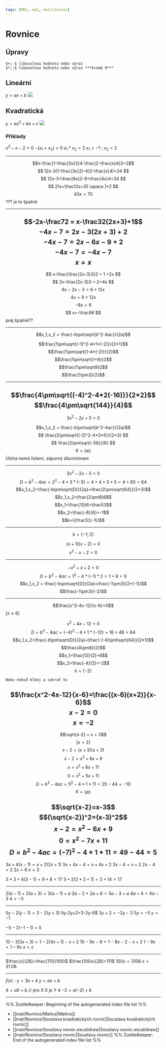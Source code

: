 ```yaml
---
tags: [MOC, mat, mat/rovnice]
---
```

# Rovnice
## Úpravy
```ad-sentence
$+;-$ libovolnou hodnotu nebo výraz
$*;:$ libovolnou hodnotu nebo výraz ***kromě 0***
```

## Lineární
$y = ax + b$
![](Pasted%20image%2020211112103252.png)
## Kvadratická
$y = ax^2 + bx + c$
![](Pasted%20image%2020211112103236.png)
### Příklady
$x^2-x-2=0$
$-(x_1+x_2)=0$
$x_1*x_2=2$
$x_1 = -1$ ; $x_2 = 2$



---
$$x-\frac{1-\frac{3x}2}4-\frac{2-\frac{x}4}3=2$$
$$
12x-3(1-\frac{3x}2)-4(2-\frac{x}4)=24
$$
$$
12x-3+\frac{9x}2-8+\frac{4x}4=24
$$
$$
21x+\frac12x=35 \space |*2
$$
$$
43x=70
$$
??? je to špatně

---



$$-2x-\frac72 = x-\frac32(2x+3)+1$$
$$
-4x-7=2x-3(2x+3)+2
$$
$$
-4x-7=2x-6x-9+2
$$
$$
-4x-7=-4x-7
$$
$$
x=x
$$
---

$$
x-\frac{\frac{2x-3}3}2 = 1 +2x
$$
$$
2x-\frac{2x-3}3 = 2+4x
$$
$$
6x-2x-3=6+12x
$$
$$
4x=9+12x
$$
$$
-8x=9
$$
$$
x=-\frac98
$$
prej špatně??

---

$$x_1,x_2 = \frac{-b\pm\sqrt{b^2-4ac}}{2a}$$

$$\frac{1\pm\sqrt{(-1)^2-4*1*(-2)}}{2*1}$$
$$\frac{1\pm\sqrt{1-4*(-2)}}{2}$$
$$\frac{1\pm\sqrt{1+8}}2$$
$$\frac{1\pm\sqrt9}2$$
$$\frac{1\pm3}{2}$$

---
$$\frac{4\pm\sqrt{(-4)^2-4*2(-16)}}{2*2}$$
$$\frac{4\pm\sqrt{144}}{4}$$
---

$$
3x^2 - 2x + 5 = 0
$$


$$x_1,x_2 = \frac{-b\pm\sqrt{b^2-4ac}}{2a}$$
$$
\frac{2\pm\sqrt{(-2)^2-4*3*5}}{2*3}
$$
$$
\frac{2\pm\sqrt{-56}}{6}
$$
$$K=\{\emptyset\}$$
Úloha nemá řešení, záporný discriminant

---
$$3x^2-2x-5=0$$
$$D=b^2-4ac=2^2-4*3*(-5)=4+4*3*5=4+60=64$$
$$x_1,x_2=\frac{-b\pm\sqrt{D}}{2a}=\frac{2\pm\sqrt{64}}{2*3}$$
$$x_1,x_2=\frac{2\pm8}6$$
$$x_1=\frac{10}6=\frac53$$
$$x_2=\frac{-6}{6}=-1$$
$$k=\{\frac53;-1\}$$

---

$$k=\{-1;2\}$$

$$(x+1)(x-2)=0$$
$$x^2-x-2=0$$

---
$$-x^2+x+2=0$$
$$D=b^2-4ac=1^2-4*(-1)*2=1+8=9$$
$$x_1,x_2 = \frac{-b\pm\sqrt{D}}{2a}=\frac{-1\pm3}{2*(-1)}$$
$$\frac{-1\pm3}{-2}$$

---

$$\frac{x^2-4x-12}{x-6}=0$$
$[x\neq6]$

$$x^2-4x-12=0$$
$$D=b^2-4ac=(-4)^2-4*1*(-12)=16+48=64$$
$$x_1,x_2=\frac{-b\pm\sqrt{D}}{2a}=\frac{-(-4)\pm\sqrt{64}}{2*1}$$
$$\frac{4\pm8}{2}$$
$$x_1=\frac{12}{2}=6$$
$$x_2=\frac{-4}{2}=-2$$
$$k=\{-2\}$$
```ad-sentence
Nebo nebuď blbej a vykrať to
```

$$\frac{x^2-4x-12}{x-6}=\frac{(x-6)(x+2)}{x-6}$$
$$x-2=0$$
$$x=-2$$
---

$$\sqrt{x-2} = x + 3$$
$$[x > 2]$$
$$x-2=(x+3)(x+3)$$
$$x-2=x^2+6x+9$$
$$x=x^2+6x+11$$
$$0=x^2+5x+11$$
$$D=b^2-4ac=5^2-4*1*11=25-44=-19$$
$$K=\{\emptyset\}$$

$$\sqrt{x-2}=x-3$$
$$(\sqrt{x-2})^2=(x-3)^2$$
$$x-2=x^2-6x+9$$
$$0=x^2-7x+11$$
$$D=b^2-4ac=(-7)^2-4*1*11=49-44=5$$
---

$3x+4(x-1)=x+2(2x+1)$
$3x+4x-4=x+4x+2$
$3x-4=x+2$
$2x-4=2$
$2x=6$
$x=3$

$3*3+4(3-1)=9+8=17$
$3+2(2*3+1)=3+14=17$

---

$2(a-1)+2(a+3)=3(a-1)+a$
$2a-2+2a+6=3a-3+a$
$4a+4=4a-3$
$4=-3$

---

$5y-2(y-1)=3-2(y+3)$
5y-2y+2=3-2y-6$
$3y+2=-2y-3$
$5y=-5$
$y=-1$

$-5-2(-1-1)=5$

---

$10-3(3x+3)=1-2(4x+1)-x+2$
$10-9x-9=1-8x-2-x+2$
$1-9x=1-9x$
$x=x$

---

$\frac{x}{28}=\frac{111}{100}$
$\frac{100x}{28}=111$
$100x=3108$
$x=31.08$

---

$f(x):y=3x+4$
$y=ax+b$

$4=a0+b$ // pro X 0 je Y 4
$-2 = a(-2)+b$



---

%% Zoottelkeeper: Beginning of the autogenerated index file list  %%
-  [[mat/Rovnice/Matice|Matice]]
-  [[mat/Rovnice/Soustava kvadratických rovnic|Soustava kvadratických rovnic]]
-  [[mat/Rovnice/Soustavy rovnic.excalidraw|Soustavy rovnic.excalidraw]]
-  [[mat/Rovnice/Soustavy rovnic|Soustavy rovnic]]
%% Zoottelkeeper: End of the autogenerated index file list  %%
